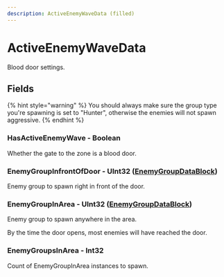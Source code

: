 ```yaml
---
description: ActiveEnemyWaveData (filled)
---
```


# ActiveEnemyWaveData

Blood door settings.

## Fields

{% hint style="warning" %}
You should always make sure the group type you're spawning is set to "Hunter", otherwise the enemies will not spawn aggressive.
{% endhint %}

### HasActiveEnemyWave - Boolean

Whether the gate to the zone is a blood door.

### EnemyGroupInfrontOfDoor - UInt32 ([EnemyGroupDataBlock](../datablocks/main/enemygroup.md))

Enemy group to spawn right in front of the door.

### EnemyGroupInArea - UInt32 ([EnemyGroupDataBlock](../datablocks/main/enemygroup.md))

Enemy group to spawn anywhere in the area.

By the time the door opens, most enemies will have reached the door.

### EnemyGroupsInArea - Int32

Count of EnemyGroupInArea instances to spawn.
